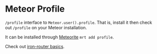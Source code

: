 # Meteor Profile

`/profile` interface to `Meteor.user().profile`. That is, install it then check out `/profile` on your Meteor installation.


It can be installed through [Meteorite](https://atmosphere.meteor.com/package/profile) `mrt add profile`.

Check out [iron-router basics](https://github.com/EventedMind/iron-router#quick-start).
